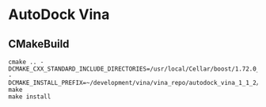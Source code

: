 # AutoDock Vina

## CMakeBuild

```
cmake .. -DCMAKE_CXX_STANDARD_INCLUDE_DIRECTORIES=/usr/local/Cellar/boost/1.72.0_3/include -DCMAKE_INSTALL_PREFIX=~/development/vina/vina_repo/autodock_vina_1_1_2/in
make
make install
```
